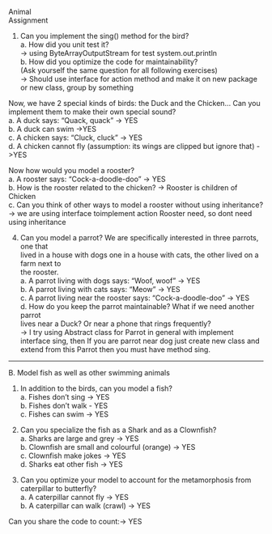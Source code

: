 <p class="has-line-data" data-line-start="0" data-line-end="2">Animal<br>
Assignment</p>
<ol>
<li class="has-line-data" data-line-start="2" data-line-end="9">Can you implement the sing() method for the bird?<br>
a. How did you unit test it?<br>
-&gt; using ByteArrayOutputStream for test system.out.println<br>
b. How did you optimize the code for maintainability?<br>
(Ask yourself the same question for all following exercises)<br>
-&gt; Should use interface for action method and make it on new package or new class, group by something</li>
</ol>
<p class="has-line-data" data-line-start="9" data-line-end="14">Now, we have 2 special kinds of birds: the Duck and the Chicken… Can you implement them to make their own special sound?<br>
a. A duck says: “Quack, quack” -&gt; YES<br>
b. A duck can swim -&gt;YES<br>
c. A chicken says: “Cluck, cluck” -&gt; YES<br>
d. A chicken cannot fly (assumption: its wings are clipped but ignore that) -&gt;YES</p>
<p class="has-line-data" data-line-start="15" data-line-end="19">Now how would you model a rooster?<br>
a. A rooster says: “Cock-a-doodle-doo” -&gt; YES<br>
b. How is the rooster related to the chicken? -&gt; Rooster is children of Chicken<br>
c. Can you think of other ways to model a rooster without using inheritance? -&gt; we are using interface toimplement action Rooster need, so dont need using inheritance</p>
<ol start="4">
<li class="has-line-data" data-line-start="20" data-line-end="29">Can you model a parrot? We are specifically interested in three parrots, one that<br>
lived in a house with dogs one in a house with cats, the other lived on a farm next to<br>
the rooster.<br>
a. A parrot living with dogs says: “Woof, woof” -&gt; YES<br>
b. A parrot living with cats says: “Meow” -&gt; YES<br>
c. A parrot living near the rooster says: “Cock-a-doodle-doo” -&gt; YES<br>
d. How do you keep the parrot maintainable? What if we need another parrot<br>
lives near a Duck? Or near a phone that rings frequently?<br>
-&gt; I try using Abstract class for Parrot in general with implement interface sing, then If you are parrot near dog just create new class and extend from this Parrot then you must have method sing.</li>
</ol>
<hr>
<p class="has-line-data" data-line-start="2" data-line-end="3">B. Model fish as well as other swimming animals</p>
<ol>
<li class="has-line-data" data-line-start="3" data-line-end="7">In addition to the birds, can you model a fish?<br>
a. Fishes don’t sing -&gt; YES<br>
b. Fishes don’t walk - YES<br>
c. Fishes can swim -&gt; YES</li>
</ol>

<ol start="2">
<li class="has-line-data" data-line-start="8" data-line-end="13">
<p class="has-line-data" data-line-start="8" data-line-end="13">Can you specialize the fish as a Shark and as a Clownfish?<br>
a. Sharks are large and grey -&gt; YES<br>
b. Clownfish are small and colourful (orange) -&gt; YES<br>
c. Clownfish make jokes -&gt; YES<br>
d. Sharks eat other fish -&gt; YES</p>
</li>
</ol>

<ol start="3">
<li class="has-line-data" data-line-start="8" data-line-end="13">
<p class="has-line-data" data-line-start="8" data-line-end="13">Can you optimize your model to account for the metamorphosis from caterpillar to butterfly?<br>
a. A caterpillar cannot fly -&gt; YES<br>
b. A caterpillar can walk (crawl) -&gt; YES<br>
 </p>
</li>
</ol>
Can you share the code to count:-> YES


